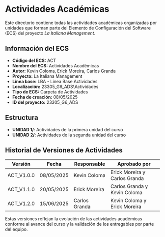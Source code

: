 # Actividades Académicas

Este directorio contiene todas las actividades académicas organizadas por unidades que forman parte del Elemento de Configuración del Software (ECS) del proyecto *La Italiana   Management*.

## Información del ECS

- **Código del ECS:** ACT  
- **Nombre del ECS:** Actividades Académicas  
- **Autor:** Kevin Coloma, Erick Moreira, Carlos Granda
- **Proyecto:** La Italiana   Management  
- **Línea base:** LBA - Línea Base Actividades  
- **Localización:** 23305_G6_ADS\Actividades  
- **Tipo de ECS:** Carpeta de Actividades  
- **Fecha de creación:** 08/05/2025  
- **ID del proyecto:** 23305_G6_ADS  

## Estructura

- **UNIDAD 1/**: Actividades de la primera unidad del curso
- **UNIDAD 2/**: Actividades de la segunda unidad del curso

## Historial de Versiones de Actividades

| Versión | Fecha | Responsable | Aprobado por |
|---------|-------|-------------|--------------|
| ACT_V1.0.0 | 08/05/2025 | Kevin Coloma | Erick Moreira y Carlos Granda |
| ACT_V1.1.0 | 20/05/2025 | Erick Moreira | Carlos Granda y Kevin Coloma |
| ACT_V1.2.0 | 15/06/2025 | Carlos Granda | Kevin Coloma y Erick Moreira |

Estas versiones reflejan la evolución de las actividades académicas conforme al avance del curso y la validación de los entregables por parte del equipo.
